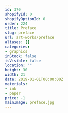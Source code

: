 ```yaml
---
id: 370
shopifyId: 0
shopifyOptionId: 0
order: 224
title: Preface
slug: preface
url: art-works/preface
aliases: []
categories:
- graphics
inStock: false
isVisible: false
location: ""
height: 30
width: 21
date: 2019-01-01T00:00:00Z
materials:
- ink
- paper
price: -1
mainImage: preface.jpg
---
```

